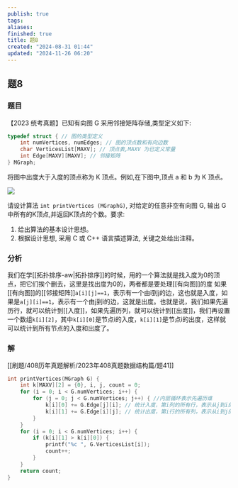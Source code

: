 ```yaml
---
publish: true
tags: 
aliases: 
finished: true
title: 题8
created: "2024-08-31 01:44"
updated: "2024-11-26 06:20"
---
```

## 题8
### 题目

【2023 统考真题】已知有向图 G 采用邻接矩阵存储,类型定义如下:
```cpp
typedef struct { // 图的类型定义
    int numVertices, numEdges; // 图的顶点数和有向边数
    char VerticesList[MAXV]; // 顶点表,MAXV 为已定义常量
    int Edge[MAXV][MAXV]; // 邻接矩阵
} MGraph;
```

将图中出度大于入度的顶点称为 K 顶点。例如,在下图中,顶点 a 和 b 为 K 顶点。

![](https://img.hwenyi.tech/202410101528150.webp)

请设计算法 `int printVertices (MGraphG)`, 对给定的任意非空有向图 G, 输出 G 中所有的K顶点,并返回K顶点的个数。要求:

1. 给出算法的基本设计思想。
2. 根据设计思想, 采用 C 或 C++ 语言描述算法, 关键之处给出注释。
### 分析
我们在学[[拓扑排序-aw|拓扑排序]]的时候，用的一个算法就是找入度为0的顶点，把它们挨个删去，这里是找出度为0的，两者都是要处理[[有向图]]的度
如果[[有向图]]的[[邻接矩阵]]`a[i][j]==1`，表示有一个由i到j的边，这也就是入度，如果是`a[j][i]==1`，表示有一个由j到i的边，这就是出度。也就是说，我们如果先遍历行，就可以统计到[[入度]]，如果先遍历列，就可以统计到[[出度]]，我们再设置一个数组`k[i][2]`，其中`k[i][0]`是节点i的入度，`k[i][1]`是节点i的出度，这样就可以统计到所有节点的入度和出度了。
### 解
[[刷题/408历年真题解析/2023年408真题数据结构篇/题41]]

```cpp
int printVertices(MGraph G) {
    int k[MAXV][2] = {0}, i, j, count = 0;
    for (i = 0; i < G.numVertices; i++) {
        for (j = 0; j < G.numVertices; j++) { //内层循环表示先遍历谁
            k[i][0] += G.Edge[j][i]; // 统计入度，第i列的所有行，表示从j到i的边，入度
            k[i][1] += G.Edge[i][j]; // 统计出度，第i行的所有列，表示从i到j的边，出度
        }
    }
    for (i = 0; i < G.numVertices; i++) {
        if (k[i][1] > k[i][0]) {
            printf("%c ", G.VerticesList[i]);
            count++;
        }
    }
    return count;
}
```

